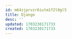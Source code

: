 ```yaml
---
id: m64zjprvzr6iutm1f2l0gl5
title: Django
desc: ''
updated: 1703230171733
created: 1703230171733
---
```

